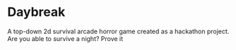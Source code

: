 # Daybreak
A top-down 2d survival arcade horror game created as a hackathon project.
Are you able to survive a night? Prove it
